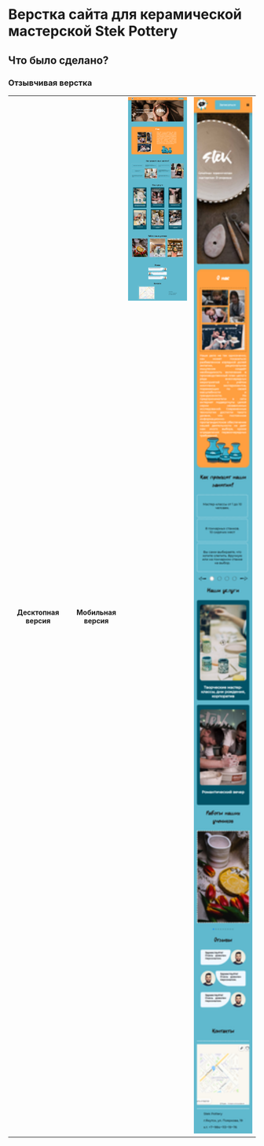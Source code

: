 # Верстка сайта для керамической мастерской Stek Pottery

<h2>Что было сделано?</h2>
<h3>Отзывчивая верстка</h3>
<table>
  <tr>
    <th><p>Десктопная версия</p></th>
    <th><p>Мобильная версия</p></th>
    <td valign="top"> <img src="desktop.png" width="300"> </td>
    <td valign="top"> <img src="mobile.png" width="300"></td>
  </tr>
</table>

